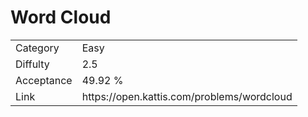 # Word Cloud

<table>
    <tr>
        <td>Category</td>
        <td>Easy</td>
    </tr>
    <tr>
        <td>Diffulty</td>
        <td>2.5</td>
    </tr>
    <tr>
        <td>Acceptance</td>
        <td>49.92 %</td>
    </tr>
    <tr>
        <td>Link</td>
        <td>https://open.kattis.com/problems/wordcloud</td>
    </tr>
</table>